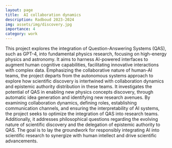```yaml
---
layout: page
title:  AI collaboration dynamics
description: Radboud 2023-2024
img: assets/img/discovery.jpg
importance: 4
category: work
---
```

This project explores the integration of Question-Answering Systems (QAS), such as GPT-4, into fundamental physics research, focusing on high-energy physics and astronomy. It aims to harness AI-powered interfaces to augment human cognitive capabilities, facilitating innovative interactions with complex data. Emphasizing the collaborative nature of human-AI teams, the project departs from the autonomous systems approach to explore how scientific discovery is intertwined with collaboration dynamics and epistemic authority distribution in these teams. It investigates the potential of QAS in enabling new physics concepts discovery, through automatic idea generation and identifying new research avenues. By examining collaboration dynamics, defining roles, establishing communication channels, and ensuring the interpretability of AI systems, the project seeks to optimize the integration of QAS into research teams. Additionally, it addresses philosophical questions regarding the evolving nature of scientific discovery and the delegation of epistemic authority to QAS. The goal is to lay the groundwork for responsibly integrating AI into scientific research to synergize with human intellect and drive scientific advancements.
